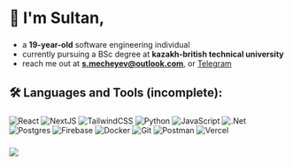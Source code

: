 ###

<h1 align="left">👋 I'm Sultan,</h1>

###

-  a **19-year-old** software engineering individual
-  currently pursuing a BSc degree at **kazakh-british technical university**
-  reach me out at **s.mecheyev@outlook.com**, or [Telegram](https://t.me/mecheyev)

###

<h2 align="left">🛠️ Languages and Tools (incomplete):</h2>

###

![React](https://img.shields.io/badge/react-%2320232a.svg?logo=react&logoColor=%2361dafb&style=flat)
![NextJS](https://img.shields.io/badge/next.js-%23000000.svg?logo=next.js&logoColor=white&style=flat)
![TailwindCSS](https://img.shields.io/badge/tailwindcss-%2338b2ac.svg?logo=tailwind-css&logoColor=white&style=flat)
![Python](https://img.shields.io/badge/python-%2314354c.svg?logo=python&logoColor=white&style=flat)
![JavaScript](https://img.shields.io/badge/javascript-%23323330.svg?style=flat&logo=javascript&logoColor=%23F7DF1E)
![.Net](https://img.shields.io/badge/.net-5C2D91?style=flat&logo=.net&logoColor=white)
![Postgres](https://img.shields.io/badge/postgres-%23316192.svg?style=flat&logo=postgresql&logoColor=white)
![Firebase](https://img.shields.io/badge/firebase-%23039BE5.svg?style=flat&logo=firebase)
![Docker](https://img.shields.io/badge/docker-%230db7ed.svg?style=flat&logo=docker&logoColor=white)
![Git](https://img.shields.io/badge/git-%23F05033.svg?style=flat&logo=git&logoColor=white)
![Postman](https://img.shields.io/badge/postman-FF6C37?style=flat&logo=postman&logoColor=white)
![Vercel](https://img.shields.io/badge/vercel-%23000000.svg?style=flat&logo=vercel&logoColor=white)

###

<div align="left">
  <img src="https://visitor-badge.laobi.icu/badge?page_id=sultanjke.sultanjke" />
</div>
